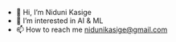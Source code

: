 - 👋 Hi, I’m Niduni Kasige
- 👀 I’m interested in AI & ML
- 📫 How to reach me nidunikasige@gmail.com


<!---
niduniDK/niduniDK is a ✨ special ✨ repository because its `README.md` (this file) appears on your GitHub profile.
You can click the Preview link to take a look at your changes.
--->
